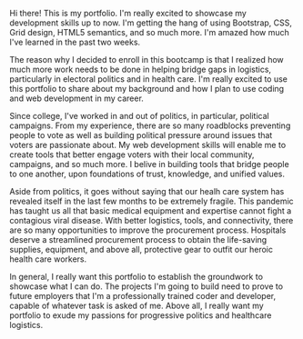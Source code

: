Hi there! This is my portfolio. I'm really excited to showcase my development skills up to now. I'm getting the hang of using Bootstrap, CSS, Grid design, HTML5 semantics, and so much more. I'm amazed how much I've learned in the past two weeks.

The reason why I decided to enroll in this bootcamp is that I realized how much more work needs to be done in helping bridge gaps in logistics, particularly in electoral politics and in health care. I'm really excited to use this portfolio to share about my background and how I plan to use coding and web development in my career.

Since college, I've worked in and out of politics, in particular, political campaigns. From my experience, there are so many roadblocks preventing people to vote as well as building political pressure around issues that voters are passionate about. My web development skills will enable me to create tools that better engage voters with their local community, campaigns, and so much more. I belive in building tools that bridge people to one another, upon foundations of trust, knowledge, and unified values.

Aside from politics, it goes without saying that our healh care system has revealed itself in the last few months to be extremely fragile. This pandemic has taught us all that basic medical equipment and expertise cannot fight a contagious viral disease. With better logistics, tools, and connectivity, there are so many opportunities to improve the procurement process. Hospitals deserve a streamlined procurement process to obtain the life-saving supplies, equipment, and above all, protective gear to outfit our heroic health care workers.

In general, I really want this portfolio to establish the groundwork to showcase what I can do. The projects I'm going to build need to prove to future employers that I'm a professionally trained coder and developer, capable of whatever task is asked of me. Above all, I really want my portfolio to exude my passions for progressive politics and healthcare logistics.
